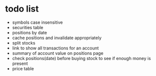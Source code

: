 # todo list

- symbols case insensitive
- securities table
- positions by date
- cache positions and invalidate appropriately
- split stocks
- link to show all transactions for an account
- summary of account value on positions page
- check positions(date) before buying stock to see if enough money is present
- price table
